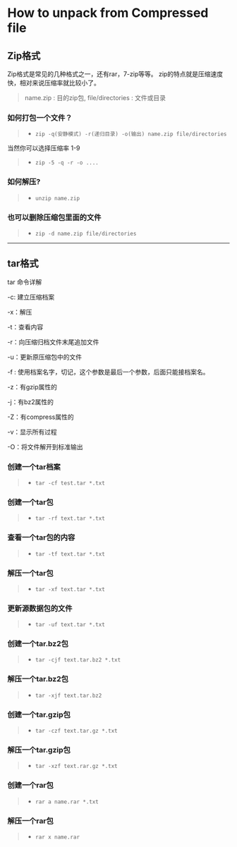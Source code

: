 # How to unpack from Compressed file

## Zip格式

Zip格式是常见的几种格式之一，还有rar，7-zip等等。
zip的特点就是压缩速度快，相对来说压缩率就比较小了。

>name.zip : 目的zip包, file/directories : 文件或目录
### 如何打包一个文件？
> * `zip -q(安静模式) -r(递归目录) -o(输出) name.zip file/directories`

当然你可以选择压缩率 1-9
> * `zip -5 -q -r -o ....`

### 如何解压?
> * `unzip name.zip`

### 也可以删除压缩包里面的文件

> * `zip -d name.zip file/directories`

----

## tar格式
tar 命令详解

-c: 建立压缩档案

-x：解压

-t：查看内容

-r：向压缩归档文件末尾追加文件

-u：更新原压缩包中的文件

-f : 使用档案名字，切记，这个参数是最后一个参数，后面只能接档案名。

-z：有gzip属性的

-j：有bz2属性的

-Z：有compress属性的

-v：显示所有过程

-O：将文件解开到标准输出

### 创建一个tar档案
> * `tar -cf test.tar *.txt`

### 创建一个tar包
> * `tar -rf text.tar *.txt`

### 查看一个tar包的内容
> * `tar -tf text.tar *.txt`

### 解压一个tar包
> * `tar -xf text.tar *.txt`

### 更新源数据包的文件
> * `tar -uf text.tar *.txt`

### 创建一个tar.bz2包
> * `tar -cjf text.tar.bz2 *.txt`

### 解压一个tar.bz2包
> * `tar -xjf text.tar.bz2`

### 创建一个tar.gzip包
> * `tar -czf text.tar.gz *.txt`

### 解压一个tar.gzip包
> * `tar -xzf text.rar.gz *.txt`

### 创建一个rar包
> * `rar a name.rar *.txt`

### 解压一个rar包
> * `rar x name.rar`